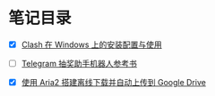 # 笔记目录

- [x] [Clash 在 Windows 上的安装配置与使用](https://github.com/meishixiu/note/blob/master/Clash/Clash在Windows上的安装配置与使用.md)
- [ ] [Telegram 抽奖助手机器人参考书](https://github.com/meishixiu/note/blob/master/LotteryHelperBot/reference.md)
- [x] [使用 Aria2 搭建离线下载并自动上传到 Google Drive](https://github.com/meishixiu/note/blob/master/Aria2+AriaNg+Rclone+GoogleDrive/%E4%BD%BF%E7%94%A8%20Aria2%20%E6%90%AD%E5%BB%BA%E7%A6%BB%E7%BA%BF%E4%B8%8B%E8%BD%BD%E5%B9%B6%E8%87%AA%E5%8A%A8%E4%B8%8A%E4%BC%A0%E5%88%B0%20Google%20Drive.md)

